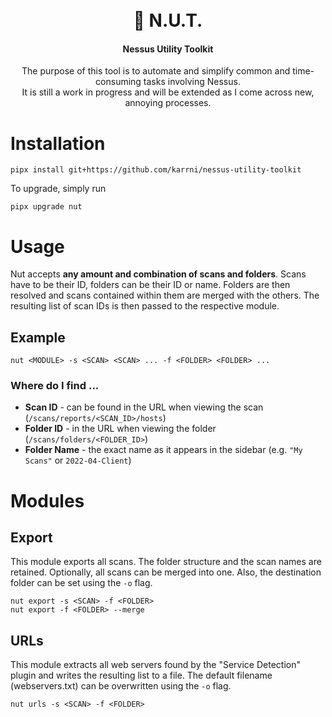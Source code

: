 <h1 align="center">
    <br>
    🔩 N.U.T.
</h1>

<h4 align="center">Nessus Utility Toolkit</h4>

<p align="center">
    The purpose of this tool is to automate and simplify common and time-consuming tasks involving Nessus.
    <br>
    It is still a work in progress and will be extended as I come across new, annoying processes.
</p>

# Installation

```
pipx install git+https://github.com/karrni/nessus-utility-toolkit
```

To upgrade, simply run

```
pipx upgrade nut
```

# Usage

Nut accepts **any amount and combination of scans and folders**. Scans have to be their ID, folders can be their ID or name. Folders are then resolved and scans contained within them are merged with the others. The resulting list of scan IDs is then passed to the respective module.

## Example

```
nut <MODULE> -s <SCAN> <SCAN> ... -f <FOLDER> <FOLDER> ...
```

### Where do I find ...

- **Scan ID** - can be found in the URL when viewing the scan (`/scans/reports/<SCAN_ID>/hosts`)
- **Folder ID** - in the URL when viewing the folder (`/scans/folders/<FOLDER_ID>`)
- **Folder Name** - the exact name as it appears in the sidebar (e.g. `"My Scans"` or `2022-04-Client`)

# Modules

## Export

This module exports all scans. The folder structure and the scan names are retained. Optionally, all scans can be merged into one. Also, the destination folder can be set using the `-o` flag.

```
nut export -s <SCAN> -f <FOLDER>
nut export -f <FOLDER> --merge
```

## URLs

This module extracts all web servers found by the "Service Detection" plugin and writes the resulting list to a file. The default filename (webservers.txt) can be overwritten using the `-o` flag.

```
nut urls -s <SCAN> -f <FOLDER>
```

